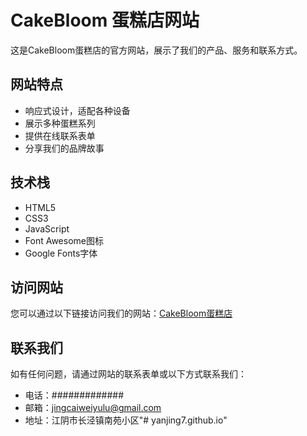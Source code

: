 # CakeBloom 蛋糕店网站

这是CakeBloom蛋糕店的官方网站，展示了我们的产品、服务和联系方式。

## 网站特点

- 响应式设计，适配各种设备
- 展示多种蛋糕系列
- 提供在线联系表单
- 分享我们的品牌故事

## 技术栈

- HTML5
- CSS3
- JavaScript
- Font Awesome图标
- Google Fonts字体

## 访问网站

您可以通过以下链接访问我们的网站：[CakeBloom蛋糕店](https://您的用户名.github.io/cakebloom/)

## 联系我们

如有任何问题，请通过网站的联系表单或以下方式联系我们：

- 电话：#############
- 邮箱：jingcaiweiyulu@gmail.com
- 地址：江阴市长泾镇南苑小区"# yanjing7.github.io"  

